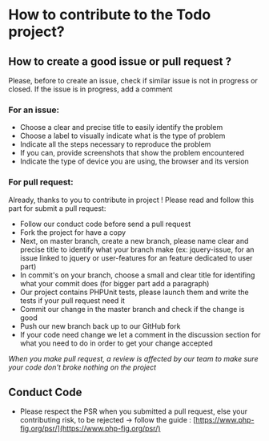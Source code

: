 
# How to contribute to the Todo project?

## How to create a good issue or pull request ?

Please, before to create an issue, check if similar issue is not in progress or closed. If the issue is in progress, add a comment
### For an issue:
- Choose a clear and precise title to easily identify the problem
- Choose a label to visually indicate what is the type of problem
- Indicate all the steps necessary to reproduce the problem
- If you can, provide screenshots that show the problem encountered
- Indicate the type of device you are using, the browser and its version

### For pull request:
Already, thanks to you to contribute in project !
Please read and follow this part for submit a pull request:

- Follow our conduct code before send a pull request
- Fork the project for have a copy
- Next, on master branch, create a new branch, please name clear and precise title to identify what your branch make (ex: jquery-issue, for an issue linked to jquery or user-features for an feature dedicated to user part)
- In commit's on your branch, choose a small and clear title for identifing what your commit does (for bigger part add a paragraph)
- Our project contains PHPUnit tests, please launch them and write the tests if your pull request need it
- Commit our change in the master branch and check if the change is good
- Push our new branch back up to our GitHub fork
- If your code need change we let a comment in the discussion section for what you need to do in order to get your change accepted 

*When you make pull request, a review is affected by our team to make sure your code don't broke nothing on the project*

## Conduct Code

- Please respect the PSR when you submitted a pull request, else your contributing risk, to be rejected -> follow the guide : [https://www.php-fig.org/psr/](https://www.php-fig.org/psr/)
